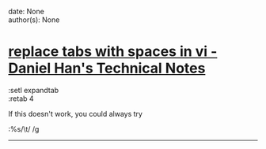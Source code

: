 
date: None  
author(s): None  

# [replace tabs with spaces in vi - Daniel Han's Technical Notes](https://sites.google.com/site/xiangyangsite/home/technical-tips/linux-unix/common-tips/replace-tabs-with-spaces-in-vi)

:setl expandtab  
:retab 4

If this doesn't work, you could always try

:%s/\t/ /g  
  
---

